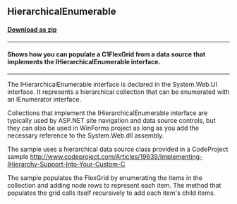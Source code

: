 ## HierarchicalEnumerable
#### [Download as zip](https://grapecity.github.io/DownGit/#/home?url=https://github.com/GrapeCity/ComponentOne-WinForms-Samples/tree/master/NetFramework\FlexGrid\CS\HierarchicalEnumerable\HierarchicalEnumerable)
____
#### Shows how you can populate a C1FlexGrid from a data source that implements the IHierarchicalEnumerable interface.
____
The IHierarchicalEnumerable interface is declared in the System.Web.UI interface.
It represents a hierarchical collection that can be enumerated with an IEnumerator interface.

Collections that implement the IHierarchicalEnumerable interface are typically used by ASP.NET site navigation and data source controls,
but they can also be used in WinForms project as long as you add the necessary reference to the System.Web.dll assembly.

The sample uses a hierarchical data source class provided in a CodeProject sample 
http://www.codeproject.com/Articles/19639/Implementing-IHierarchy-Support-Into-Your-Custom-C

The sample populates the FlexGrid by enumerating the items in the collection and adding node rows to represent each item.
The method that populates the grid calls itself recursively to add each item's child items.
